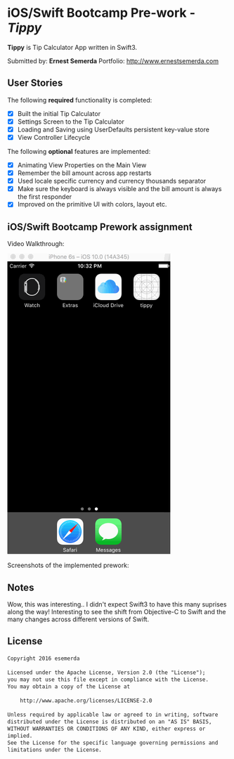 # iOS/Swift Bootcamp Pre-work - *Tippy*

**Tippy** is Tip Calculator App written in Swift3.

Submitted by: **Ernest Semerda**
Portfolio: http://www.ernestsemerda.com

## User Stories

The following **required** functionality is completed:

* [x] Built the initial Tip Calculator
* [x] Settings Screen to the Tip Calculator
* [x] Loading and Saving using UserDefaults persistent key-value store
* [x] View Controller Lifecycle

The following **optional** features are implemented:

* [x] Animating View Properties on the Main View
* [x] Remember the bill amount across app restarts
* [x] Used locale specific currency and currency thousands separator
* [x] Make sure the keyboard is always visible and the bill amount is always the first responder
* [x] Improved on the primitive UI with colors, layout etc.

## iOS/Swift Bootcamp Prework assignment

Video Walkthrough:

<img src='https://github.com/semerda/codepath-tippy/blob/master/assets/tippy-anim.gif' title='Video Walkthrough' width='' alt='Video Walkthrough' />

Screenshots of the implemented prework:

## Notes

Wow, this was interesting.. I didn't expect Swift3 to have this many suprises along the way! Interesting to see the shift from Objective-C to Swift and the many changes across different versions of Swift.

## License

    Copyright 2016 esemerda

    Licensed under the Apache License, Version 2.0 (the "License");
    you may not use this file except in compliance with the License.
    You may obtain a copy of the License at

        http://www.apache.org/licenses/LICENSE-2.0

    Unless required by applicable law or agreed to in writing, software
    distributed under the License is distributed on an "AS IS" BASIS,
    WITHOUT WARRANTIES OR CONDITIONS OF ANY KIND, either express or implied.
    See the License for the specific language governing permissions and
    limitations under the License.